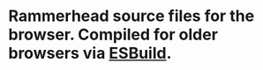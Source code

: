 # Rammerhead source files for the browser. Compiled for older browsers via [ESBuild](https://esbuild.github.io/).

